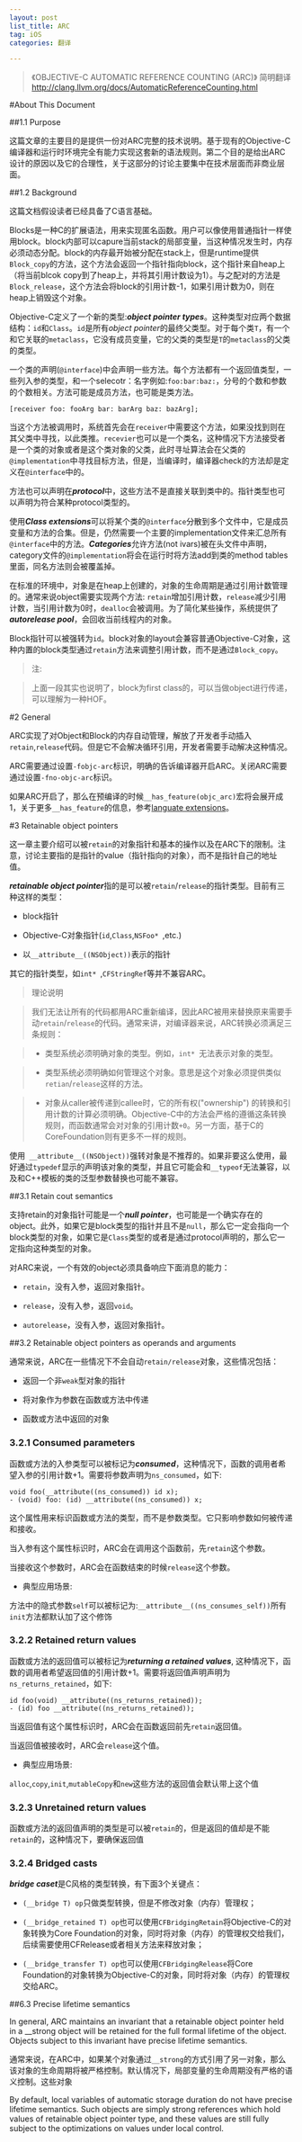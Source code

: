 ```yaml
---
layout: post
list_title: ARC
tag: iOS
categories: 翻译

---
```


<em></em>

>《OBJECTIVE-C AUTOMATIC REFERENCE COUNTING (ARC)》 简明翻译
http://clang.llvm.org/docs/AutomaticReferenceCounting.html

#About This Document

##1.1 Purpose

这篇文章的主要目的是提供一份对ARC完整的技术说明。基于现有的Objective-C编译器和运行时环境完全有能力实现这套新的语法规则。第二个目的是给出ARC设计的原因以及它的合理性，关于这部分的讨论主要集中在技术层面而非商业层面。

##1.2 Background

这篇文档假设读者已经具备了C语言基础。

Blocks是一种C的扩展语法，用来实现匿名函数。用户可以像使用普通指针一样使用block。block内部可以capure当前stack的局部变量，当这种情况发生时，内存必须动态分配。block的内存最开始被分配在stack上，但是runtime提供`Block_copy`的方法，这个方法会返回一个指针指向block，这个指针来自heap上（将当前blcok copy到了heap上，并将其引用计数设为1）。与之配对的方法是`Block_release`，这个方法会将block的引用计数-1，如果引用计数为0，则在heap上销毁这个对象。

Objective-C定义了一个新的类型:<em>**object pointer types**</em>。这种类型对应两个数据结构：`id`和`Class`。`id`是所有<em>object pointer</em>的最终父类型。对于每个类`T`，有一个和它关联的`metaclass`，它没有成员变量，它的父类的类型是`T`的`metaclass`的父类的类型。

一个类的声明(`@interface`)中会声明一些方法。每个方法都有一个返回值类型，一些列入参的类型，和一个selecotr：名字例如:`foo:bar:baz:`，分号的个数和参数的个数相关。方法可能是成员方法，也可能是类方法。

```
[receiver foo: fooArg bar: barArg baz: bazArg];

```

当这个方法被调用时，系统首先会在`receiver`中需要这个方法，如果没找到则在其父类中寻找，以此类推。`recevier`也可以是一个类名，这种情况下方法接受者是一个类的对象或者是这个类对象的父类，此时寻址算法会在父类的`@implementation`中寻找目标方法，但是，当编译时，编译器check的方法却是定义在`@interface`中的。

方法也可以声明在***protocol***中，这些方法不是直接关联到类中的。指针类型也可以声明为符合某种protocol类型的。

使用***Class extensions***可以将某个类的`@interface`分散到多个文件中，它是成员变量和方法的合集。但是，仍然需要一个主要的implementation文件来汇总所有`@interface`中的方法。***Categories***允许方法(not ivars)被在头文件中声明，category文件的`@implementation`将会在运行时将方法add到类的method tables里面，同名方法则会被覆盖掉。

在标准的环境中，对象是在heap上创建的，对象的生命周期是通过引用计数管理的。通常来说object需要实现两个方法: `retain`增加引用计数，`release`减少引用计数，当引用计数为0时，`dealloc`会被调用。为了简化某些操作，系统提供了***autorelease pool***，会回收当前线程内的对象。

Block指针可以被强转为`id`。block对象的layout会兼容普通Objective-C对象，这种内置的block类型通过`retain`方法来调整引用计数，而不是通过`Block_copy`。

>注:

>上面一段其实也说明了，block为first class的，可以当做object进行传递，可以理解为一种HOF。

#2 General

ARC实现了对Object和Block的内存自动管理，解放了开发者手动插入`retain`,`release`代码。但是它不会解决循环引用，开发者需要手动解决这种情况。

ARC需要通过设置`-fobjc-arc`标识，明确的告诉编译器开启ARC。关闭ARC需要通过设置`-fno-objc-arc`标识。

如果ARC开启了，那么在预编译的时候`__has_feature(objc_arc)`宏将会展开成1，关于更多`__has_feature`的信息，参考[languate extensions](http://clang.llvm.org/docs/LanguageExtensions.html#langext-has-feature-has-extension)。

#3 Retainable object pointers

这一章主要介绍可以被`retain`的对象指针和基本的操作以及在ARC下的限制。注意，讨论主要指的是指针的value（指针指向的对象），而不是指针自己的地址值。


***retainable object pointer***指的是可以被`retain`/`release`的指针类型。目前有三种这样的类型：

- block指针

- Objective-C对象指针(`id`,`Class`,`NSFoo* `,etc.)

- 以`__attribute__((NSObject))`表示的指针

其它的指针类型，如`int* `,`CFStringRef`等并不兼容ARC。

> 理论说明

> 我们无法让所有的代码都用ARC重新编译，因此ARC被用来替换原来需要手动`retain`/`release`的代码。通常来讲，对编译器来说，ARC转换必须满足三条规则：

> - 类型系统必须明确对象的类型。例如，`int* `无法表示对象的类型。

> - 类型系统必须明确如何管理这个对象。意思是这个对象必须提供类似`retian`/`release`这样的方法。

> - 对象从caller被传递到callee时，它的所有权("ownership") 的转换和引用计数的计算必须明确。Objective-C中的方法会严格的遵循这条转换规则，而函数通常会对对象的引用计数`+0`。另一方面，基于C的CoreFoundation则有更多不一样的规则。

使用` __attribute__((NSObject))`强转对象是不推荐的。如果非要这么使用，最好通过`typedef`显示的声明该对象的类型，并且它可能会和`__typeof`无法兼容，以及和C++模板的类的泛型参数替换也可能不兼容。

##3.1 Retain cout semantics

支持retain的对象指针可能是一个***null pointer***，也可能是一个确实存在的object。此外，如果它是block类型的指针并且不是`null`，那么它一定会指向一个block类型的对象，如果它是`Class`类型的或者是通过protocol声明的，那么它一定指向这种类型的对象。

对ARC来说，一个有效的object必须具备响应下面消息的能力：

- `retain`，没有入参，返回对象指针。

- `release`，没有入参，返回`void`。

- `autorelease`，没有入参，返回对象指针。




##3.2 Retainable object pointers as operands and arguments

通常来说，ARC在一些情况下不会自动`retain/release`对象，这些情况包括：

- 返回一个非`weak`型对象的指针

- 将对象作为参数在函数或方法中传递

- 函数或方法中返回的对象


### 3.2.1 Consumed parameters

函数或方法的入参类型可以被标记为***consumed***，这种情况下，函数的调用者希望入参的引用计数+1。需要将参数声明为`ns_consumed`，如下:

```
void foo(__attribute((ns_consumed)) id x);
- (void) foo: (id) __attribute((ns_consumed)) x;

```
这个属性用来标识函数或方法的类型，而不是参数类型。它只影响参数如何被传递和接收。

当入参有这个属性标识时，ARC会在调用这个函数前，先`retain`这个参数。

当接收这个参数时，ARC会在函数结束的时候`release`这个参数。

- 典型应用场景:

方法中的隐式参数`self`可以被标记为:`__attribute__((ns_consumes_self))`所有`init`方法都默认加了这个修饰

### 3.2.2 Retained return values

函数或方法的返回值可以被标记为***returning a retained values***, 这种情况下，函数的调用者希望返回值的引用计数+1。需要将返回值声明声明为`ns_returns_retained`，如下:

```
id foo(void) __attribute((ns_returns_retained));
- (id) foo __attribute((ns_returns_retained));

```

当返回值有这个属性标识时，ARC会在函数返回前先`retain`返回值。

当返回值被接收时，ARC会`release`这个值。

- 典型应用场景:

`alloc`,`copy`,`init`,`mutableCopy`和`new`这些方法的返回值会默认带上这个值

### 3.2.3 Unretained return values

函数或方法的返回值声明的类型是可以被`retain`的，但是返回的值却是不能`retain`的，这种情况下，要确保返回值

### 3.2.4 Bridged casts

***bridge caset***是C风格的类型转换，有下面3个关键点：

- `(__bridge T) op`只做类型转换，但是不修改对象（内存）管理权；

- `(__bridge_retained T) op`也可以使用`CFBridgingRetain`将Objective-C的对象转换为Core Foundation的对象，同时将对象（内存）的管理权交给我们，后续需要使用CFRelease或者相关方法来释放对象；

- `(__bridge_transfer T) op`也可以使用`CFBridgingRelease`将Core Foundation的对象转换为Objective-C的对象，同时将对象（内存）的管理权交给ARC。




##6.3 Precise lifetime semantics

In general, ARC maintains an invariant that a retainable object pointer held in a __strong object will be retained for the full formal lifetime of the object. Objects subject to this invariant have precise lifetime semantics.

通常来说，在ARC中，如果某个对象通过`__strong`的方式引用了另一对象，那么该对象的生命周期将被严格控制。默认情况下，局部变量的生命周期没有严格的语义控制。这些对象

By default, local variables of automatic storage duration do not have precise lifetime semantics. Such objects are simply strong references which hold values of retainable object pointer type, and these values are still fully subject to the optimizations on values under local control.
